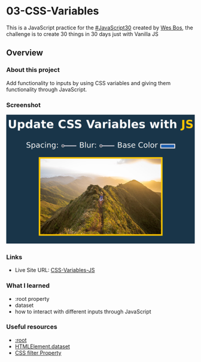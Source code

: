 # 03-CSS-Variables

This is a JavaScript practice for the [#JavaScript30](https://javascript30.com/) created by [Wes Bos](https://github.com/wesbos), the challenge is to create 30 things in 30 days just with Vanilla JS

## Overview

### About this project

Add functionality to inputs by using CSS variables and giving them functionality through JavaScript.

### Screenshot

![](screenshot.png)

### Links

- Live Site URL: [CSS-Variables-JS](https://03-css-variables.netlify.app/)

### What I learned

- :root property
- dataset
- how to interact with different inputs through JavaScript

### Useful resources

- [:root](https://developer.mozilla.org/en-US/docs/Web/CSS/:root)
- [HTMLElement.dataset](https://developer.mozilla.org/en-US/docs/Web/API/HTMLElement/dataset)
- [CSS filter Property](https://www.w3schools.com/cssref/css3_pr_filter.asp)